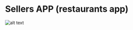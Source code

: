 # Sellers APP (restaurants app)



![alt text](https://github.com/taydinadnan/BringApp-Delivery-service-app/blob/main/sellers_food_app/ss/adnan%20SELLERS.jpg?raw=true)
